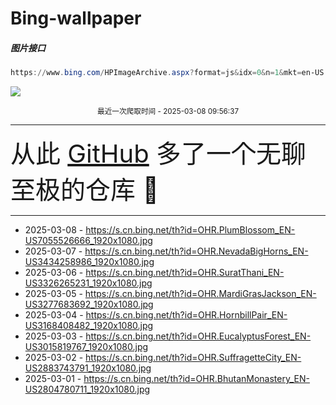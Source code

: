 # Bing-wallpaper

##### 图片接口

```powershell
https://www.bing.com/HPImageArchive.aspx?format=js&idx=0&n=1&mkt=en-US
```

 ![](https://s.cn.bing.net/th?id=OHR.PlumBlossom_EN-US7055526666_1920x1080.jpg)

<p align='center' >
    <small>
        最近一次爬取时间 - 2025-03-08 09:56:37
    </small>
    <br>
    <hr>
    <font size=7>
        <small>
           从此 <a href='https://github.com/'>GitHub</a> 多了一个无聊至极的仓库  🍳
        </small>
    </font>
    <hr>
</p>


- 2025-03-08 - https://s.cn.bing.net/th?id=OHR.PlumBlossom_EN-US7055526666_1920x1080.jpg 
- 2025-03-07 - https://s.cn.bing.net/th?id=OHR.NevadaBigHorns_EN-US3434258986_1920x1080.jpg 
- 2025-03-06 - https://s.cn.bing.net/th?id=OHR.SuratThani_EN-US3326265231_1920x1080.jpg 
- 2025-03-05 - https://s.cn.bing.net/th?id=OHR.MardiGrasJackson_EN-US3277683692_1920x1080.jpg 
- 2025-03-04 - https://s.cn.bing.net/th?id=OHR.HornbillPair_EN-US3168408482_1920x1080.jpg 
- 2025-03-03 - https://s.cn.bing.net/th?id=OHR.EucalyptusForest_EN-US3015819767_1920x1080.jpg 
- 2025-03-02 - https://s.cn.bing.net/th?id=OHR.SuffragetteCity_EN-US2883743791_1920x1080.jpg 
- 2025-03-01 - https://s.cn.bing.net/th?id=OHR.BhutanMonastery_EN-US2804780711_1920x1080.jpg 
